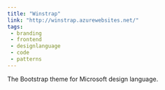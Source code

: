 ```yaml
---
title: "Winstrap"
link: "http://winstrap.azurewebsites.net/"
tags:
 - branding
 - frontend
 - designlanguage
 - code
 - patterns
---
```


The Bootstrap theme for Microsoft design language.
